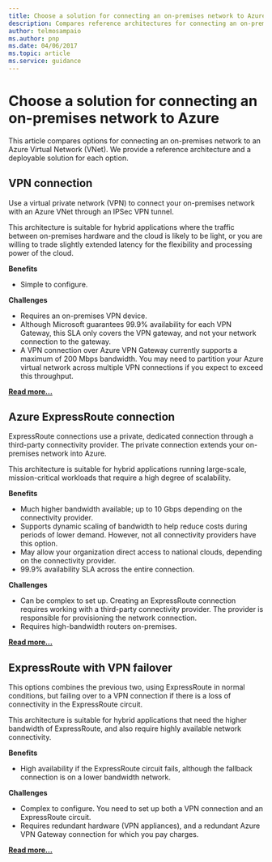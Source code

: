 ```yaml
---
title: Choose a solution for connecting an on-premises network to Azure
description: Compares reference architectures for connecting an on-premises network to Azure.
author: telmosampaio
ms.author: pnp
ms.date: 04/06/2017
ms.topic: article
ms.service: guidance
---
```


# Choose a solution for connecting an on-premises network to Azure

This article compares options for connecting an on-premises network to an Azure Virtual Network (VNet). We provide a reference architecture and a deployable solution for each option.

## VPN connection

Use a virtual private network (VPN) to connect your on-premises network with an Azure VNet through an IPSec VPN tunnel.

This architecture is suitable for hybrid applications where the traffic between on-premises hardware and the cloud is likely to be light, or you are willing to trade slightly extended latency for the flexibility and processing power of the cloud.

**Benefits**

- Simple to configure.

**Challenges**

- Requires an on-premises VPN device.
- Although Microsoft guarantees 99.9% availability for each VPN Gateway, this SLA only covers the VPN gateway, and not your network connection to the gateway.
- A VPN connection over Azure VPN Gateway currently supports a maximum of 200 Mbps bandwidth. You may need to partition your Azure virtual network across multiple VPN connections if you expect to exceed this throughput.

 **[Read more...][vpn]**

## Azure ExpressRoute connection

ExpressRoute connections use a private, dedicated connection through a third-party connectivity provider. The private connection extends your on-premises network into Azure. 

This architecture is suitable for hybrid applications running large-scale, mission-critical workloads that require a high degree of scalability. 

**Benefits**

- Much higher bandwidth available; up to 10 Gbps depending on the connectivity provider.
- Supports dynamic scaling of bandwidth to help reduce costs during periods of lower demand. However, not all connectivity providers have this option.
- May allow your organization direct access to national clouds, depending on the connectivity provider.
- 99.9% availability SLA across the entire connection.

**Challenges**

- Can be complex to set up. Creating an ExpressRoute connection requires working with a third-party connectivity provider. The provider is responsible for provisioning the network connection.
- Requires high-bandwidth routers on-premises.

**[Read more...][expressroute]**

## ExpressRoute with VPN failover

This options combines the previous two, using ExpressRoute in normal conditions, but failing over to a VPN connection if there is a loss of connectivity in the ExpressRoute circuit.

This architecture is suitable for hybrid applications that need the higher bandwidth of ExpressRoute, and also require highly available network connectivity. 

**Benefits**

- High availability if the ExpressRoute circuit fails, although the fallback connection is on a lower bandwidth network.

**Challenges**

- Complex to configure. You need to set up both a VPN connection and an ExpressRoute circuit.
- Requires redundant hardware (VPN appliances), and a redundant Azure VPN Gateway connection for which you pay charges.

**[Read more...][expressroute-vpn-failover]**

<!-- links -->
[expressroute]: ./expressroute.md
[expressroute-vpn-failover]: ./expressroute-vpn-failover.md
[vpn]: ./vpn.md